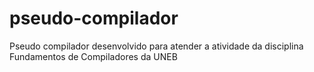# pseudo-compilador
 Pseudo compilador desenvolvido para atender a atividade da disciplina Fundamentos de Compiladores da UNEB
